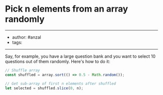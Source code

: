 # Pick n elements from an array randomly

---
- author: #anzal
- tags: 
---


Say, for example, you have a large question bank and you want to select 10 questions out of them randomly. Here's how to do it:


```javascript
// Shuffle array
const shuffled = array.sort(() => 0.5 - Math.random());

// Get sub-array of first n elements after shuffled
let selected = shuffled.slice(0, n);
```